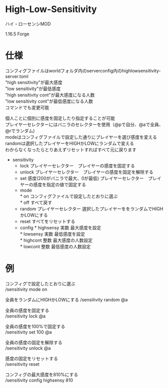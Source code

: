 # High-Low-Sensitivity
ハイ・ローセンシMOD

1.16.5 Forge
# 仕様

コンフィグファイルはworldフォルダ内のserverconfig内のhighlowsensitivity-server.toml  
	"high sensitivity"が最大感度  
	"low sensitivity"が最低感度  
	"high sensitivity cont"が最大感度になる人数  
	"low sensitivity cont"が最低感度になる人数  
コマンドでも変更可能

個人ことに個別に感度を固定したり指定することが可能  
プレイヤーセレクターにはバニラのセレクターを使用（@pで自分、@aで全員、@rでランダム)  
modeはコンフィグファイルで設定した通りにプレイヤーを選び感度を変える  
randomは選択したプレイヤーをHIGHかLOWにランダムで変える  
わからなくなったらとりあえずリセットすればすべて元に戻ります

* sensitivity
    * lock プレイヤーセレクター　プレイヤーの感度を固定する
    * unlock プレイヤーセレクター　プレイヤーの感度を固定を解除する
    * set 感度(200がバニラで最大、0が最低) プレイヤーセレクター　プレイヤーの感度を指定の値で固定する
    * mode  
          * on コンフィグファイルで設定したとおりに選ぶ  
          * off すべて戻す
    * random プレイヤーセレクター 選択したプレイヤーををランダムでHIGHかLOWにする  
    * reset すべてをリセットする
    * config
          * highsensy 実数 最大感度を設定  
          * lowsensy 実数 最低感度を設定  
          * highcont 整数 最大感度の人数設定  
          * lowcont 整数 最低感度の人数設定
    
# 例　
コンフィグで設定したとおりに選ぶ  
/sensitivity mode on

全員をランダムにHIGHかLOWにする
/sensitivity random @a

全員の感度を固定する  
/sensitivity lock @a

全員の感度を100%で固定する  
/sensitivity set 100 @a

全員の感度の固定を解除する  
/sensitivity unlock @a

感度の固定をリセットする  
/sensitivity reset

コンフィグの最大感度を810%にする  
/sensitivity config highsensy 810
